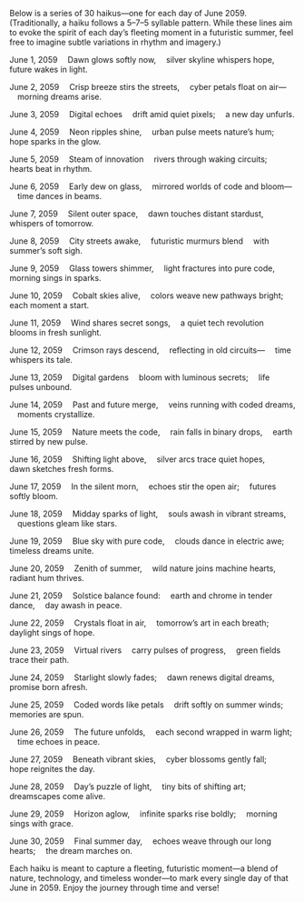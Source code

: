 Below is a series of 30 haikus—one for each day of June 2059. (Traditionally, a haiku follows a 5–7–5 syllable pattern. While these lines aim to evoke the spirit of each day’s fleeting moment in a futuristic summer, feel free to imagine subtle variations in rhythm and imagery.)

June 1, 2059
 Dawn glows softly now,
 silver skyline whispers hope,
 future wakes in light.

June 2, 2059
 Crisp breeze stirs the streets,
 cyber petals float on air—
 morning dreams arise.

June 3, 2059
 Digital echoes
 drift amid quiet pixels;
 a new day unfurls.

June 4, 2059
 Neon ripples shine,
 urban pulse meets nature’s hum;
 hope sparks in the glow.

June 5, 2059
 Steam of innovation
 rivers through waking circuits;
 hearts beat in rhythm.

June 6, 2059
 Early dew on glass,
 mirrored worlds of code and bloom—
 time dances in beams.

June 7, 2059
 Silent outer space,
 dawn touches distant stardust,
 whispers of tomorrow.

June 8, 2059
 City streets awake,
 futuristic murmurs blend
 with summer’s soft sigh.

June 9, 2059
 Glass towers shimmer,
 light fractures into pure code,
 morning sings in sparks.

June 10, 2059
 Cobalt skies alive,
 colors weave new pathways bright;
 each moment a start.

June 11, 2059
 Wind shares secret songs,
 a quiet tech revolution
 blooms in fresh sunlight.

June 12, 2059
 Crimson rays descend,
 reflecting in old circuits—
 time whispers its tale.

June 13, 2059
 Digital gardens
 bloom with luminous secrets;
 life pulses unbound.

June 14, 2059
 Past and future merge,
 veins running with coded dreams,
 moments crystallize.

June 15, 2059
 Nature meets the code,
 rain falls in binary drops,
 earth stirred by new pulse.

June 16, 2059
 Shifting light above,
 silver arcs trace quiet hopes,
 dawn sketches fresh forms.

June 17, 2059
 In the silent morn,
 echoes stir the open air;
 futures softly bloom.

June 18, 2059
 Midday sparks of light,
 souls awash in vibrant streams,
 questions gleam like stars.

June 19, 2059
 Blue sky with pure code,
 clouds dance in electric awe;
 timeless dreams unite.

June 20, 2059
 Zenith of summer,
 wild nature joins machine hearts,
 radiant hum thrives.

June 21, 2059
 Solstice balance found:
 earth and chrome in tender dance,
 day awash in peace.

June 22, 2059
 Crystals float in air,
 tomorrow’s art in each breath;
 daylight sings of hope.

June 23, 2059
 Virtual rivers
 carry pulses of progress,
 green fields trace their path.

June 24, 2059
 Starlight slowly fades;
 dawn renews digital dreams,
 promise born afresh.

June 25, 2059
 Coded words like petals
 drift softly on summer winds;
 memories are spun.

June 26, 2059
 The future unfolds,
 each second wrapped in warm light;
 time echoes in peace.

June 27, 2059
 Beneath vibrant skies,
 cyber blossoms gently fall;
 hope reignites the day.

June 28, 2059
 Day’s puzzle of light,
 tiny bits of shifting art;
 dreamscapes come alive.

June 29, 2059
 Horizon aglow,
 infinite sparks rise boldly;
 morning sings with grace.

June 30, 2059
 Final summer day,
 echoes weave through our long hearts;
 the dream marches on.

Each haiku is meant to capture a fleeting, futuristic moment—a blend of nature, technology, and timeless wonder—to mark every single day of that June in 2059. Enjoy the journey through time and verse!
